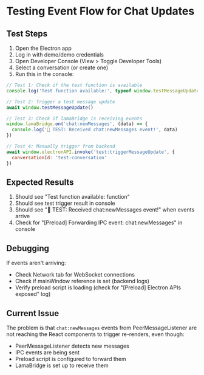 # Testing Event Flow for Chat Updates

## Test Steps

1. Open the Electron app
2. Log in with demo/demo credentials
3. Open Developer Console (View > Toggle Developer Tools)
4. Select a conversation (or create one)
5. Run this in the console:

```javascript
// Test 1: Check if the test function is available
console.log('Test function available:', typeof window.testMessageUpdate)

// Test 2: Trigger a test message update
await window.testMessageUpdate()

// Test 3: Check if lamaBridge is receiving events
window.lamaBridge.on('chat:newMessages', (data) => {
  console.log('🎯 TEST: Received chat:newMessages event!', data)
})

// Test 4: Manually trigger from backend
await window.electronAPI.invoke('test:triggerMessageUpdate', {
  conversationId: 'test-conversation'
})
```

## Expected Results

1. Should see "Test function available: function"
2. Should see test trigger result in console
3. Should see "🎯 TEST: Received chat:newMessages event!" when events arrive
4. Check for "[Preload] Forwarding IPC event: chat:newMessages" in console

## Debugging

If events aren't arriving:
- Check Network tab for WebSocket connections
- Check if mainWindow reference is set (backend logs)
- Verify preload script is loading (check for "[Preload] Electron APIs exposed" log)

## Current Issue

The problem is that `chat:newMessages` events from PeerMessageListener are not reaching the React components to trigger re-renders, even though:
- PeerMessageListener detects new messages
- IPC events are being sent
- Preload script is configured to forward them
- LamaBridge is set up to receive them